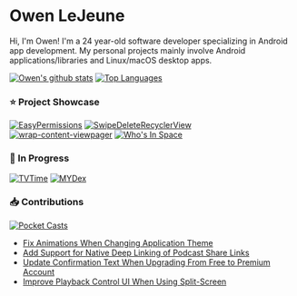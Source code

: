# Owen LeJeune

Hi, I'm Owen! I'm a 24 year-old software developer specializing in Android app development. My personal projects mainly involve Android applications/libraries and Linux/macOS desktop apps.

[![Owen's github stats](https://github-readme-stats.vercel.app/api?username=owenlejeune&show_icons=true&count_private=true&theme=transparent)](https://github.com/owenlejeune)
[![Top Languages](https://github-readme-stats.vercel.app/api/top-langs/?username=owenlejeune&layout=compact&theme=transparent)](https://github.com/anuraghazra/github-readme-stats)

### :star: Project Showcase
[![EasyPermissions](https://github-readme-stats.vercel.app/api/pin/?username=owenlejeune&repo=EasyPermissions&theme=transparent)](https://github.com/owenlejeune/EasyPermissions)
[![SwipeDeleteRecyclerView](https://github-readme-stats.vercel.app/api/pin/?username=owenlejeune&repo=SwipeDeleteRecyclerView&theme=transparent)](https://github.com/owenlejeune/SwipeDeleteRecyclerView)
[![wrap-content-viewpager](https://github-readme-stats.vercel.app/api/pin/?username=owenlejeune&repo=wrap-content-viewpager&theme=transparent)](https://github.com/owenlejeune/wrap-content-viewpager)
[![Who's In Space](https://github-readme-stats.vercel.app/api/pin/?username=owenlejeune&repo=WhosInSpace&theme=transparent)](https://github.com/owenlejeune/WhosInSpace)

### 🚧 In Progress
[![TVTime](https://github-readme-stats.vercel.app/api/pin/?username=owenlejeune&repo=TVTime&theme=transparent)](https://github.com/owenlejeune/TVTime)
[![MYDex](https://github-readme-stats.vercel.app/api/pin?username=owenlejeune&repo=MYDex&theme=transparent)](https://github.com/owenlejeune/MTDex)

### 📥 Contributions
[![Pocket Casts](https://github-readme-stats.vercel.app/api/pin/?username=Automattic&repo=pocket-casts-android&theme=transparent&show_owner=true)](https://github.com/Automattic/pocket-casts-android)

* [Fix Animations When Changing Application Theme](https://github.com/Automattic/pocket-casts-android/issues/25)
* [Add Support for Native Deep Linking of Podcast Share Links](https://github.com/Automattic/pocket-casts-android/issues/478)
* [Update Confirmation Text When Upgrading From Free to Premium Account](https://github.com/Automattic/pocket-casts-android/issues/182)
* [Improve Playback Control UI When Using Split-Screen](https://github.com/Automattic/pocket-casts-android/issues/20)
